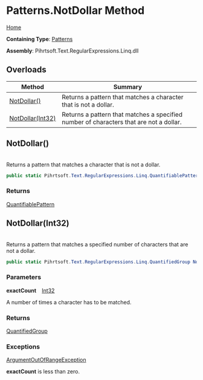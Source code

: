 # Patterns\.NotDollar Method

[Home](../../../../../../README.md)

**Containing Type**: [Patterns](../README.md)

**Assembly**: Pihrtsoft\.Text\.RegularExpressions\.Linq\.dll

## Overloads

| Method | Summary |
| ------ | ------- |
| [NotDollar()](#Pihrtsoft_Text_RegularExpressions_Linq_Patterns_NotDollar) | Returns a pattern that matches a character that is not a dollar\. |
| [NotDollar(Int32)](#Pihrtsoft_Text_RegularExpressions_Linq_Patterns_NotDollar_System_Int32_) | Returns a pattern that matches a specified number of characters that are not a dollar\. |

## NotDollar\(\) <a name="Pihrtsoft_Text_RegularExpressions_Linq_Patterns_NotDollar"></a>

\
Returns a pattern that matches a character that is not a dollar\.

```csharp
public static Pihrtsoft.Text.RegularExpressions.Linq.QuantifiablePattern NotDollar()
```

### Returns

[QuantifiablePattern](../../QuantifiablePattern/README.md)

## NotDollar\(Int32\) <a name="Pihrtsoft_Text_RegularExpressions_Linq_Patterns_NotDollar_System_Int32_"></a>

\
Returns a pattern that matches a specified number of characters that are not a dollar\.

```csharp
public static Pihrtsoft.Text.RegularExpressions.Linq.QuantifiedGroup NotDollar(int exactCount)
```

### Parameters

**exactCount** &ensp; [Int32](https://docs.microsoft.com/en-us/dotnet/api/system.int32)

A number of times a character has to be matched\.

### Returns

[QuantifiedGroup](../../QuantifiedGroup/README.md)

### Exceptions

[ArgumentOutOfRangeException](https://docs.microsoft.com/en-us/dotnet/api/system.argumentoutofrangeexception)

**exactCount** is less than zero\.

